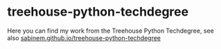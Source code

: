 # treehouse-python-techdegree
Here you can find my work from the Treehouse Python Techdegree, see also [sabinem.github.io/treehouse-python-techdegree]()
